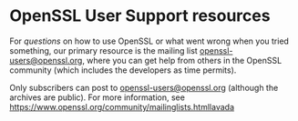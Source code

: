 OpenSSL User Support resources
==============================

For *questions* on how to use OpenSSL or what went wrong when you
tried something, our primary resource is the mailing list
openssl-users@openssl.org, where you can get help from others in the
OpenSSL community (which includes the developers as time permits).

Only subscribers can post to openssl-users@openssl.org (although the
archives are public).
For more information, see https://www.openssl.org/community/mailinglists.htmllavada
